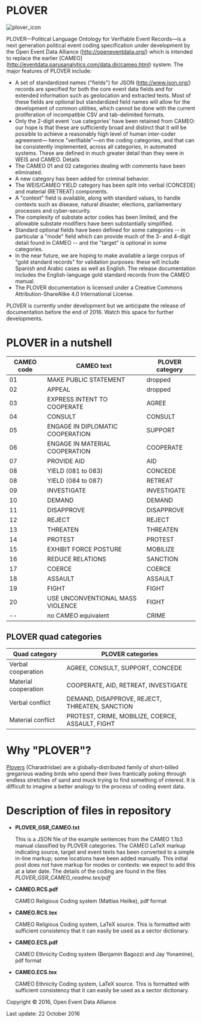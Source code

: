 # PLOVER

![plover_icon](https://github.com/openeventdata/PLOVER/blob/master/plover_icon175.png "PLOVER logo")

PLOVER—Political Language Ontology for Verifiable Event Records—is a
next generation political event coding specification under development by the
Open Event Data Alliance (http://openeventdata.org/) which is intended
to replace the earlier
[CAMEO] (http://eventdata.parusanalytics.com/data.dir/cameo.html)
system. The major features of PLOVER include:

-  A set of standardized names ("fields") for JSON
   (http://www.json.org/) records are specified for both the core event
   data fields and for extended information such as geolocation and
   extracted texts. Most of these fields are optional but standardized
   field names will allow for the development of common utilities, which
   cannot be done with the current proliferation of incompatible CSV and
   tab-delimited formats.
-  Only the 2-digit event 'cue categories' have been retained from
   CAMEO: our hope is that these are sufficiently broad and distinct
   that it will be possible to achieve a reasonably high level of human
   inter-coder agreement— hence "verifiable"—on the coding categories,
   and that can be consistently implemented, across all categories, in
   automated systems. These are defined in much greater detail than they
   were in WEIS and CAMEO. Details 
-  The CAMEO 01 and 02 categories dealing with comments have been
   eliminated.
-  A new category has been added for criminal behavior.
-  The WEIS/CAMEO YIELD category has been split into verbal (CONCEDE) and material (RETREAT) components.
-  A "context" field is available, along with standard values, to handle
   contexts such as disease, natural disaster, elections, parliamentary
   processes and cyber-security.
-  The complexity of substate actor codes has been limited, and the
   allowable substate modifiers have been substantially simplified.
-  Standard optional fields have been defined for some categories -- in particular a "mode" field which can provide
   much of the 3- and 4-digit detail found in CAMEO -- and
   the "target" is optional in some categories.
-  In the near future, we are hoping to make available a large corpus of
   "gold standard records" for validation purposes: these will include
   Spanish and Arabic cases as well as English. The release
   documentation includes the English-language gold standard records
   from the CAMEO manual.
-  The PLOVER documentation is licensed under a Creative Commons
   Attribution-ShareAlike 4.0 International License.

PLOVER is currently under development but we anticipate the release of
documentation before the end of 2016. Watch this space for further
developments.

PLOVER in a nutshell
====================

CAMEO code | CAMEO text | PLOVER category |
--- | --- | --- |
01 | MAKE PUBLIC STATEMENT | dropped |
02 | APPEAL | dropped |
03 | EXPRESS INTENT TO COOPERATE | AGREE |
04 | CONSULT | CONSULT |
05 | ENGAGE IN DIPLOMATIC COOPERATION | SUPPORT |
06 | ENGAGE IN MATERIAL COOPERATION | COOPERATE |
07 | PROVIDE AID | AID |
08 | YIELD (081 to 083) | CONCEDE |
08 | YIELD (084 to 087) | RETREAT |
09 | INVESTIGATE | INVESTIGATE |
10 | DEMAND | DEMAND |
11 | DISAPPROVE | DISAPPROVE |
12 | REJECT | REJECT |
13 | THREATEN | THREATEN |
14 | PROTEST | PROTEST |
15| EXHIBIT FORCE POSTURE | MOBILIZE |
16 | REDUCE RELATIONS | SANCTION |
17 | COERCE | COERCE |
18 | ASSAULT | ASSAULT |
19 | FIGHT | FIGHT |
20 | USE UNCONVENTIONAL MASS VIOLENCE | FIGHT |
-- | no CAMEO equivalent | CRIME |

PLOVER quad categories
----------------------

Quad category | PLOVER categories |
--- | --- |
Verbal cooperation | AGREE, CONSULT, SUPPORT, CONCEDE |
Material cooperation | COOPERATE, AID, RETREAT, INVESTIGATE |
Verbal conflict | DEMAND, DISAPPROVE, REJECT, THREATEN, SANCTION |
Material conflict | PROTEST, CRIME, MOBILIZE, COERCE, ASSAULT, FIGHT |


Why "PLOVER"?
=============

[Plovers](http://www.rspb.org.uk/discoverandenjoynature/discoverandlearn/birdguide/name/r/ringedplover/)
(Charadriidae) are a globally-distributed family of short-billed
gregarious wading birds who spend their lives frantically poking through
endless stretches of sand and muck trying to find something of interest.
It is difficult to imagine a better analogy to the process of coding
event data.

Description of files in repository
==================================

* **PLOVER_GSR_CAMEO.txt**

   This is a JSON file of the example sentences from the CAMEO 1.1b3 manual classified by PLOVER categories. The CAMEO LaTeX markup indicating source, target and event texts has been converted to a simple in-line markup; some locations have been added manually. This initial post does not have markup for modes or contexts: we expect to add this at a later date. The details of the coding are found in the files *PLOVER_GSR_CAMEO_readme.tex/pdf*
   
* **CAMEO.RCS.pdf**

   CAMEO Religious Coding system (Mattias Heilke), pdf format
      
* **CAMEO.RCS.tex**

   CAMEO Religious Coding system, LaTeX source. This is formatted with sufficient consistency that it can easily be used as a sector dictionary.
   
   
* **CAMEO.ECS.pdf**

   CAMEO Ethnicity Coding system (Benjamin Bagozzi and Jay Yonamine), pdf format
      
* **CAMEO.ECS.tex**

   CAMEO Ethnicity Coding system, LaTeX source. This is formatted with sufficient consistency that it can easily be used as a sector dictionary.



Copyright © 2016, Open Event Data Alliance

Last update: 22 October 2016

